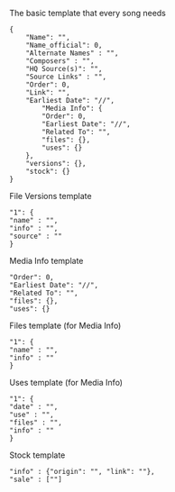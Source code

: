 The basic template that every song needs

```
{
	"Name": "",
	"Name_official": 0,
	"Alternate Names" : "",
	"Composers" : "",
	"HQ Source(s)": "",
	"Source Links" : "",
	"Order": 0,
	"Link": "",
	"Earliest Date": "//",
        "Media Info": {
        "Order": 0, 
        "Earliest Date": "//",
        "Related To": "", 
        "files": {},
        "uses": {}
    },
    "versions": {},
    "stock": {}
}
```

File Versions template

```
"1": {
"name" : "",
"info" : "",
"source" : ""
}
```

Media Info template

```
"Order": 0, 
"Earliest Date": "//",
"Related To": "", 
"files": {},
"uses": {}
```

Files template (for Media Info)

```
"1": { 
"name" : "",
"info" : ""
}
```

Uses template (for Media Info)

```
"1": { 
"date" : "",
"use" : "",
"files" : "",
"info" : ""
}
```

Stock template

```
"info" : {"origin": "", "link": ""},
"sale" : [""]
```
